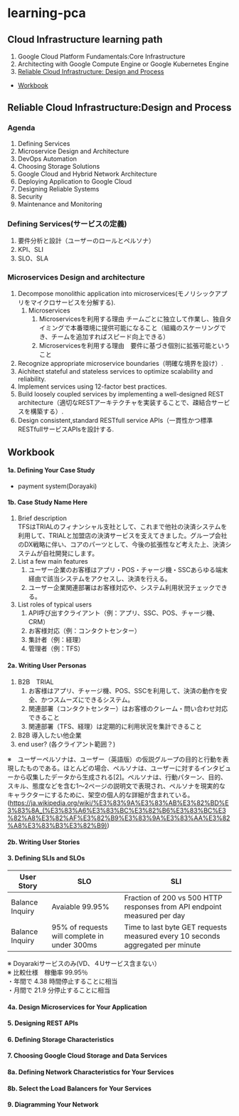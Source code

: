 # learning-pca

## Cloud Infrastructure learning path
1. Google Cloud Platform Fundamentals:Core Infrastructure
2. Architecting with Google Compute Engine or Google Kubernetes Engine
3. [Reliable Cloud Infrastructure: Design and Process](#reliable-cloud-infrastructuredesign-and-process)  
- [Workbook](#workbook)
## Reliable Cloud Infrastructure:Design and Process
### Agenda
1. Defining Services
2. Microservice Design and Architecture
3. DevOps Automation
4. Choosing Storage Solutions
5. Google Cloud and Hybrid Network Architecture
6. Deploying Application to Google Cloud 
7. Designing Reliable Systems
8. Security
9. Maintenance and Monitoring

### Defining Services(サービスの定義)
1. 要件分析と設計（ユーザーのロールとペルソナ）  
2. KPI、SLI
3. SLO、SLA

### Microservices Design and architecture
1. Decompose monolithic application into microservices(モノリシックアプリをマイクロサービスを分解する).
   1. Microservices
      1. Microservicesを利用する理由 チームごとに独立して作業し、独自タイミングで本番環境に提供可能になること（組織のスケーリングでき、チームを追加すればスピード向上できる）
      2. Microservicesを利用する理由　要件に基づき個別に拡張可能ということ
2. Recognize appropriate microservice boundaries（明確な境界を設け）.
3. Aichitect stateful and stateless services to optimize scalability and reliability.
4. Implement services using 12-factor best practices.
5. Build loosely coupled services by implementing a well-designed REST architecture（適切なRESTアーキテクチャを実装することで、疎結合サービスを構築する）.
6. Design consistent,standard RESTfull service APIs（一貫性かつ標準RESTfullサービスAPIsを設計する.
## Workbook
#### 1a. Defining Your Case Study  
- payment system(Dorayaki)   
   
#### 1b. Case Study Name Here  
1. Brief description  
   TFSはTRIALのフィナンシャル支社として、これまで他社の決済システムを利用して、TRIALと加盟店の決済サービスを支えてきました。グループ会社のDX戦略に伴い、コアのパーツとして、今後の拡張性など考えた上、決済システムが自社開発にします。
2. List a few main features
   1. ユーザー企業のお客様はアプリ・POS・チャージ機・SSCあらゆる端末経由で該当システムをアクセスし、決済を行える。
   2. ユーザー企業関連部署はお客様対応や、システム利用状況チェックできる。
3. List roles of typical users  
   1. API呼び出すクライアント（例：アプリ、SSC、POS、チャージ機、CRM）
   2. お客様対応（例：コンタクトセンター）
   3. 集計者（例：経理）
   4. 管理者（例：TFS）
#### 2a. Writing User Personas   
1. B2B　TRIAL 
   1. お客様はアプリ、チャージ機、POS、SSCを利用して、決済の動作を安全、かつスムーズにできるシステム。
   2. 関連部署（コンタクトセンター）はお客様のクレーム・問い合わせ対応できること
   3. 関連部署（TFS、経理）は定期的に利用状況を集計できること
2. B2B  導入したい他企業
3. end user? (各クライアント範囲？)    

※　ユーザーペルソナは、ユーザー（英語版）の仮説グループの目的と行動を表現したものである。ほとんどの場合、ペルソナは、ユーザーに対するインタビューから収集したデータから生成される[2]。ペルソナは、行動パターン、目的、スキル、態度などを含む1～2ページの説明文で表現され、ペルソナを現実的なキャラクターにするために、架空の個人的な詳細が含まれている。(https://ja.wikipedia.org/wiki/%E3%83%9A%E3%83%AB%E3%82%BD%E3%83%8A_(%E3%83%A6%E3%83%BC%E3%82%B6%E3%83%BC%E3%82%A8%E3%82%AF%E3%82%B9%E3%83%9A%E3%83%AA%E3%82%A8%E3%83%B3%E3%82%B9))
#### 2b. Writing User Stories  
#### 3. Defining SLIs and SLOs
   
| User Story | SLO | SLI |
|-----------------------|------------|-----------|
|Balance Inquiry | Avaiable 99.95% | Fraction of 200 vs 500 HTTP responses from API endpoint measured per day |
|Balance Inquiry | 95% of requests will complete in under 300ms | Time to last byte GET requests measured every 10 seconds aggregated per minute |

※ Doyarakiサービスのみ(VD、４Uサービス含まない）  
※ 比較仕様　稼働率 99.95％  
・年間で 4.38 時間停止することに相当  
・月間で 21.9 分停止することに相当

#### 4a. Design Microservices for Your Application  
#### 5. Designing REST APIs  
#### 6. Defining Storage Characteristics  
#### 7. Choosing Google Cloud Storage and Data Services  
#### 8a. Defining Network Characteristics for Your Services  
#### 8b. Select the Load Balancers for Your Services  
#### 9. Diagramming Your Network